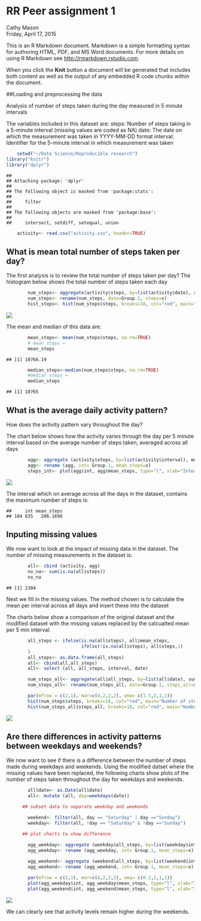 # RR Peer assignment 1
Cathy Mason  
Friday, April 17, 2015  

This is an R Markdown document. Markdown is a simple formatting syntax for authoring HTML, PDF, and MS Word documents. For more details on using R Markdown see <http://rmarkdown.rstudio.com>.

When you click the **Knit** button a document will be generated that includes both content as well as the output of any embedded R code chunks within the document. 

##Loading and preprocessing the data

Analysis of number of steps taken during the day measured in 5 minute intervals

The variables included in this dataset are:
    steps: Number of steps taking in a 5-minute interval (missing values are coded as NA)
    date: The date on which the measurement was taken in YYYY-MM-DD format
    interval: Identifier for the 5-minute interval in which measurement was taken


```r
    setwd("~/Data Science/Reproducible research")
library("knitr")
library("dplyr")
```

```
## 
## Attaching package: 'dplyr'
## 
## The following object is masked from 'package:stats':
## 
##     filter
## 
## The following objects are masked from 'package:base':
## 
##     intersect, setdiff, setequal, union
```

```r
    activity<- read.csv("activity.csv", header=TRUE)
```

## What is mean total number of steps taken per day?

The first analysis is to review the total number of steps taken per day? 
The histogram below shows the total number of steps taken each day


```r
        num_steps<- aggregate(activity$steps, by=list(activity$date), sum)
        num_steps<- rename(num_steps, date=Group.1, steps=x)
        hist_steps<- hist(num_steps$steps, breaks=18, col="red", main="Number of steps per day", xlab="number of steps")
```

![](PA1_template_files/figure-html/unnamed-chunk-2-1.png) 

The mean and median of this data are:


```r
        mean_steps<- mean(num_steps$steps, na.rm=TRUE)
        # mean steps =
        mean_steps
```

```
## [1] 10766.19
```

```r
        median_steps<-median(num_steps$steps, na.rm=TRUE)
        #median steps =
        median_steps
```

```
## [1] 10765
```

## What is the average daily activity pattern?

How does the activity pattern vary throughout the day?

The chart below shows how the activity varies through the day per 5 minute interval based on the average number of steps taken, averaged across all days


```r
        agg<- aggregate (activity$steps, by=list(activity$interval), mean, na.rm=TRUE)
        agg<- rename (agg, int= Group.1, mean_steps=x)
        steps_int<- plot(agg$int, agg$mean_steps, type="l", xlab="Interval", ylab="# steps") 
```

![](PA1_template_files/figure-html/unnamed-chunk-4-1.png) 

The interval which on average across all the days in the dataset, contains the maximum number of steps is:


```
##     int mean_steps
## 104 835   206.1698
```

## Inputing missing values

We now want to look at the impact of missing data in the dataset. The number of missing measurements in the dataset is:


```r
        all<- cbind (activity, agg)
        no_na<- sum(is.na(all$steps))
        no_na
```

```
## [1] 2304
```

Next we fill in the missing values.  The method chosen is to calculate the mean per interval across all days and insert these into the dataset 

The charts below show a comparison of the original dataset and the modified dataset with the missing values replaced by the calcualted mean per 5 min interval.


```r
        all_steps <- ifelse(is.na(all$steps), all$mean_steps,
                            ifelse(!is.na(all$steps), all$steps,1)
        )      
        all_steps<- as.data.frame(all_steps)
        all<- cbind(all,all_steps)
        all<- select (all, all_steps, interval, date)

        num_steps_all<- aggregate(all$all_steps, by=list(all$date), sum)
        num_steps_all<- rename(num_steps_all, date=Group.1, steps_all=x)

        par(mfrow = c(2,1), mar=c(4,2,2,2), oma= c(1.5,2,1,1))
        hist(num_steps$steps, breaks=18, col="red", main="Number of steps per day", xlab="number of steps", ylim=c(0,15))
        hist(num_steps_all$steps_all, breaks=18, col="red", main="Number of steps per day", xlab="number of steps, missing measurements replaced", ylim=c(0,15))
```

![](PA1_template_files/figure-html/unnamed-chunk-7-1.png) 

## Are there differences in activity patterns between weekdays and weekends?

We now want to see if there is a difference between the number of steps made during weekdays and weekends.  Using the modified datset where the missing values have been replaced, the following charts show plots of the number of steps taken throughout the day for weekdays and weekends.  

```r
        all$date<- as.Date(all$date)
        all<- mutate (all, day=weekdays(date))

      ## subset data to separate weekday and weekends

        weekend<- filter(all, day == "Saturday" | day =="Sunday")
        weekday<- filter(all, !day == "Saturday" & !day =="Sunday")

      ## plot charts to show difference

        agg_weekday<- aggregate (weekday$all_steps, by=list(weekday$interval), mean, na.rm=TRUE)
        agg_weekday<- rename (agg_weekday, int= Group.1, mean_steps=x)
        
        agg_weekend<- aggregate (weekend$all_steps, by=list(weekend$interval), mean, na.rm=TRUE)
        agg_weekend<- rename (agg_weekend, int= Group.1, mean_steps=x)

        par(mfrow = c(2,1), mar=c(4,2,2,2), oma= c(0.2,2,1,1))
        plot(agg_weekday$int, agg_weekday$mean_steps, type="l", xlab="Interval", ylab="# steps", main="Activity measure throughout weekdays", ylim=c(0,200))
        plot(agg_weekend$int, agg_weekend$mean_steps, type="l", xlab="Interval", ylab="# steps", main="Activity measured during weekends", ylim=c(0,200))
```

![](PA1_template_files/figure-html/unnamed-chunk-8-1.png) 

We can clearly see that activity levels remain higher during the weekends.



